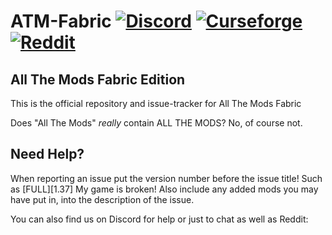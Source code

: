 # ATM-Fabric [![Discord][discordImg]][discordLink] [![Curseforge][curseImg]][curseLink] [![Reddit][redditImg]][redditLink]

## All The Mods Fabric Edition

This is the official repository and issue-tracker for All The Mods Fabric
  
Does "All The Mods" *really* contain ALL THE MODS? No, of course not.
   
## Need Help?
When reporting an issue put the version number before the issue title! Such as [FULL][1.37] My game is broken! Also include any added mods you may have put in, into the description of the issue. 
 
You can also find us on Discord for help or just to chat as well as Reddit:  

[discordImg]: https://img.shields.io/discord/254530689225981953.svg?logo=discord&logoWidth=18&colorB=7289DA&style=for-the-badge

[discordLink]: https://discord.gg/FdFDVWb

[curseImg]: http://cf.way2muchnoise.eu/361635.svg?badge_style=for_the_badge

[curseLink]: https://www.curseforge.com/minecraft/modpacks/all-the-mods-fabric

[redditImg]: https://img.shields.io/reddit/subreddit-subscribers/allthemods?style=for-the-badge

[redditLink]: https://www.reddit.com/r/allthemods/
